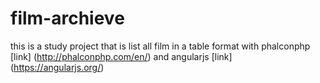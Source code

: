 film-archieve
=============

this is a study project that is list all film in a table format with phalconphp [link] (http://phalconphp.com/en/) and angularjs [link] (https://angularjs.org/)
